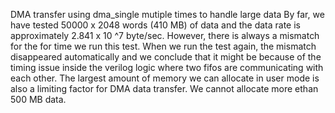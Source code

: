DMA transfer using dma_single mutiple times to handle large data
By far, we have tested 50000 x 2048 words (410 MB) of data and the data rate is approximately 2.841 x 10 ^7 byte/sec.
However, there is always a mismatch for the for time we run this test. When we run the test again, the mismatch disappeared automatically and we conclude that it might be because of the timing issue inside the verilog logic where two fifos are communicating with each other.
The largest amount of memory we can allocate in user mode is also a limiting factor for DMA data transfer. We cannot allocate more ethan 500 MB data.

